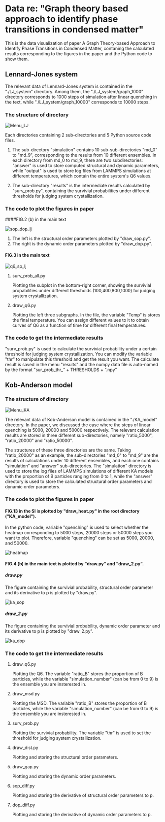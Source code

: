 Data re: "Graph theory based approach to identify phase transitions in condensed matter"
==============

This is the data visualization of paper A Graph Theory-based Approach to Identify Phase Transitions in Condensed Matter, contaning the calculated results corresponding to the figures in the paper and the Python code to show them.




Lennard-Jones system
-----------------

The relevant data of Lennard-Jones system is contained in the "./LJ\_system" directory. Among them, the "./LJ\_system/graph\_1000" directory corresponds to 1000 steps of simulation after linear quenching in the text, while "./LJ\_system/graph\_10000" corresponds to 10000 steps.

### The structure of directory

![Menu_LJ](./fig/menu_structure_0.png "Menu_LJ")


Each directories containing 2 sub-directories and 5 Python source code files.

1. The sub-directory "simulation" contains 10 sub-sub-directories "md\_0" to "md\_9", corresponding to the results from 10 different ensembles. In each directory from md\_0 to md\_9, there are two subdirectories: "answer" is used to store computed structural and dynamic parameters, while "output" is used to store log files from LAMMPS simulations at different temperatures, which contain the entire system's Q6 values.

2. The sub-directory "results" is the intermediate results calculated by "surv_prob.py", containing the survivial probabilities under different thresholds for judging system crystallization.


### The code to plot the figures in paper

####FIG.2 (b) in the main text

![sop_dop_lj](./fig/sop_dop_lj.png "sop_dop_lj")

1. The left is the structural order parameters plotted by "draw_sop.py".
2. The right is the dynamic order parameters plotted by "draw_dop.py".


#### FIG.3 in the main text 

![q6_sp_lj](./fig/q6_sp_lj.png "q6_sp_lj")

1. surv\_prob\_all.py

	Plotting the subplot in the bottom-right corner, showing the survivial propabilities under different thresholds (100,400,800,1000) for judging system crystallization. 
 
2. draw\_q6.py

	Plotting the left three subgraphs. In the file, the variable "Temp" is stores the final temperature. You can assign different values to it to obtain curves of Q6 as a function of time for different final temperatures.




### The code to get the intermediate results

"surv\_prob.py" is used to calculate the survivial probability under a certain threshold for judging system crystallization. You can modify the variable "thr" to manipulate this threshold and get the result you want. The calculate result is saved in the menu "results" and the numpy data file is auto-named by the format "sur\_prob\_thr\_" + THRESHOLDS + ".npy"

Kob-Anderson model
-----------------

### The structure of directory

![Menu_KA](./fig/menu_structure_1.png "Menu_KA")

The relevant data of Kob-Anderson model is contained in the "./KA\_model" directory. In the paper, we discussed the case where the steps of linear quenching is 5000, 20000 and 50000 respectively. The relevant calculation results are stored in three different sub-directories, namely "ratio\_5000", "ratio\_20000" and "ratio\_50000". 

The structures of these three directories are the same. Taking "ratio\_20000" as an example, the sub-directories "md\_0" to "md\_9" are the results of calculations under 10 different ensembles, and each one contains "simulation" and "answer" sub-directories. The "simulation" directory is used to store the log files of LAMMPS simulations of different KA models with the proportion of B particles ranging from 0 to 1, while the "answer" directory is used to store the calculated structural order parameters and dynamic order parameters.



### The code to plot the figures in paper

#### FIG.13 in the SI is plotted by "draw\_heat.py" in the root directory ("KA\_model").

In the python code, variable "quenching" is used to select whether the heatmap corresponding to 5000 steps, 20000 steps or 50000 steps you want to plot. Therefore, variable "quenching" can be set as 5000, 20000, and 50000.

![heatmap](./fig/heat20000.png "Heatmap")


#### FIG.4 (b) in the main text is plotted by "draw.py" and "draw_2.py".

##### draw.py

The figure containing the survivial probability, structural order parameter and its derivative to p is plotted by "draw.py". 


![ka_sop](./fig/ans_1.png "KA_SOP")


##### draw_2.py

The figure containing the survivial probability, dynamic order parameter and its derivative to p is plotted by "draw_2.py". 

![ka_dop](./fig/ans_2.png "KA_DOP")


### The code to get the intermediate results

1. draw\_q6.py

	Plotting the Q6. The variable "ratio\_B" stores the proportion of B particles, while the variable "simulation\_number" (can be from 0 to 9) is the ensemble you are insterested in.

2. draw\_msd.py

	Plotting the MSD.  The variable "ratio\_B" stores the proportion of B particles, while the variable "simulation\_number" (can be from 0 to 9) is the ensemble you are insterested in.

3. surv_prob.py

	Plotting the survivial probability. The variable "thr" is used to set the threshold for judging system crystallization.

4. draw\_dist.py

	Plotting and storing the structural order parameters.

5. draw\_gap.py

	Plotting and storing the dynamic order parameters.
	
6. sop\_diff.py
	
	Plotting and storing the derivative of structural order parameters to p.

7. dop\_diff.py

	Plotting and storing the derivative of dynamic order parameters to p.










